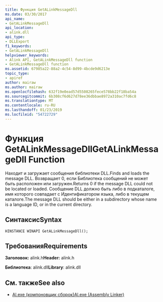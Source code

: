 ```yaml
---
title: Функция GetALinkMessageDll
ms.date: 03/30/2017
api_name:
- GetALinkMessageDll
api_location:
- alink.dll
api_type:
- DLLExport
f1_keywords:
- GetALinkMessageDll
helpviewer_keywords:
- Alink API, GetALinkMessageDll function
- GetALinkMessageDll function
ms.assetid: 67985a22-88a2-4c54-8d99-4bcde9d6213e
topic_type:
- apiref
author: mairaw
ms.author: mairaw
ms.openlocfilehash: 632f19e0ead57d5508265fece578bb22f18ba54a
ms.sourcegitcommit: 6b308cf6d627d78ee36dbbae8972a310ac7fd6c8
ms.translationtype: MT
ms.contentlocale: ru-RU
ms.lasthandoff: 01/23/2019
ms.locfileid: "54722729"
---
```

# <a name="getalinkmessagedll-function"></a><span data-ttu-id="a1bf5-102">Функция GetALinkMessageDll</span><span class="sxs-lookup"><span data-stu-id="a1bf5-102">GetALinkMessageDll Function</span></span>
<span data-ttu-id="a1bf5-103">Находит и загружает сообщения библиотеки DLL.</span><span class="sxs-lookup"><span data-stu-id="a1bf5-103">Finds and loads the message DLL.</span></span> <span data-ttu-id="a1bf5-104">Возвращает 0, если Библиотека сообщений не может быть расположен или загружен.</span><span class="sxs-lookup"><span data-stu-id="a1bf5-104">Returns 0 if the message DLL could not be located or loaded.</span></span> <span data-ttu-id="a1bf5-105">Сообщение DLL должно быть либо в подкаталоге, имя которого совпадает с Идентификатором языка, либо в текущем каталоге.</span><span class="sxs-lookup"><span data-stu-id="a1bf5-105">The message DLL should be either in a subdirectory whose name is a language ID, or in the current directory.</span></span>  
  
## <a name="syntax"></a><span data-ttu-id="a1bf5-106">Синтаксис</span><span class="sxs-lookup"><span data-stu-id="a1bf5-106">Syntax</span></span>  
  
```  
HINSTANCE WINAPI GetALinkMessageDll();  
```  
  
## <a name="requirements"></a><span data-ttu-id="a1bf5-107">Требования</span><span class="sxs-lookup"><span data-stu-id="a1bf5-107">Requirements</span></span>  
 <span data-ttu-id="a1bf5-108">**Заголовок:** alink.h</span><span class="sxs-lookup"><span data-stu-id="a1bf5-108">**Header:** alink.h</span></span>  
  
 <span data-ttu-id="a1bf5-109">**Библиотека**: alink.dll</span><span class="sxs-lookup"><span data-stu-id="a1bf5-109">**Library**: alink.dll</span></span>  
  
## <a name="see-also"></a><span data-ttu-id="a1bf5-110">См. также</span><span class="sxs-lookup"><span data-stu-id="a1bf5-110">See also</span></span>
- [<span data-ttu-id="a1bf5-111">Al.exe (компоновщик сборок)</span><span class="sxs-lookup"><span data-stu-id="a1bf5-111">Al.exe (Assembly Linker)</span></span>](../../../../docs/framework/tools/al-exe-assembly-linker.md)
